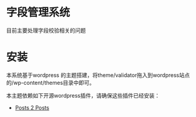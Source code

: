 字段管理系统
=============

目前主要处理字段校验相关的问题

安装
===============
本系统基于wordpress 的主题搭建，将theme/validator拖入到wordpress站点的/wp-content/themes目录中即可。

本主题依赖如下开源wordpress插件，请确保这些插件已经安装：

* [Posts 2 Posts](http://scribu.net/wordpress/posts-to-posts/)
